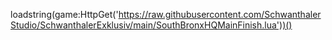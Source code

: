 loadstring(game:HttpGet('https://raw.githubusercontent.com/SchwanthalerStudio/SchwanthalerExklusiv/main/SouthBronxHQMainFinish.lua'))()
